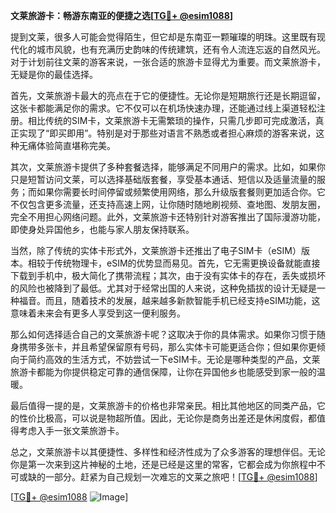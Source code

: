 **文莱旅游卡：畅游东南亚的便捷之选[[TG💪+ @esim1088](https://t.me/s/esim1088)]**

提到文莱，很多人可能会觉得陌生，但它却是东南亚一颗璀璨的明珠。这里既有现代化的城市风貌，也有充满历史韵味的传统建筑，还有令人流连忘返的自然风光。对于计划前往文莱的游客来说，一张合适的旅游卡显得尤为重要。而文莱旅游卡，无疑是你的最佳选择。

首先，文莱旅游卡最大的亮点在于它的便捷性。无论你是短期旅行还是长期逗留，这张卡都能满足你的需求。它不仅可以在机场快速办理，还能通过线上渠道轻松注册。相比传统的SIM卡，文莱旅游卡无需繁琐的操作，只需几步即可完成激活，真正实现了“即买即用”。特别是对于那些对语言不熟悉或者担心麻烦的游客来说，这种无痛体验简直堪称完美。

其次，文莱旅游卡提供了多种套餐选择，能够满足不同用户的需求。比如，如果你只是短暂访问文莱，可以选择基础版套餐，享受基本通话、短信以及适量流量的服务；而如果你需要长时间停留或频繁使用网络，那么升级版套餐则更加适合你。它不仅包含更多流量，还支持高速上网，让你随时随地刷视频、查地图、发朋友圈，完全不用担心网络问题。此外，文莱旅游卡还特别针对游客推出了国际漫游功能，即使身处异国他乡，也能与家人朋友保持联系。

当然，除了传统的实体卡形式外，文莱旅游卡还推出了电子SIM卡（eSIM）版本。相较于传统物理卡，eSIM的优势显而易见。首先，它无需更换设备就能直接下载到手机中，极大简化了携带流程；其次，由于没有实体卡的存在，丢失或损坏的风险也被降到了最低。尤其对于经常出国的人来说，这种免插拔的设计无疑是一种福音。而且，随着技术的发展，越来越多新款智能手机已经支持eSIM功能，这意味着未来会有更多人享受到这一便利服务。

那么如何选择适合自己的文莱旅游卡呢？这取决于你的具体需求。如果你习惯于随身携带多张卡，并且希望保留原有号码，那么实体卡可能更适合你；但如果你更倾向于简约高效的生活方式，不妨尝试一下eSIM卡。无论是哪种类型的产品，文莱旅游卡都能为你提供稳定可靠的通信保障，让你在异国他乡也能感受到家一般的温暖。

最后值得一提的是，文莱旅游卡的价格也非常亲民。相比其他地区的同类产品，它的性价比极高，可以说是物超所值。因此，无论你是商务出差还是休闲度假，都值得考虑入手一张文莱旅游卡。

总之，文莱旅游卡以其便捷性、多样性和经济性成为了众多游客的理想伴侣。无论你是第一次来到这片神秘的土地，还是已经是这里的常客，它都会成为你旅程中不可或缺的一部分。赶紧为自己规划一次难忘的文莱之旅吧！[[TG💪+ @esim1088](https://t.me/s/esim1088)]

[[TG💪+ @esim1088](https://t.me/s/esim1088) ![Image](https://i.postimg.cc/4NQfJmqS/Snipaste-2025-05-13-00-14-12.png)]